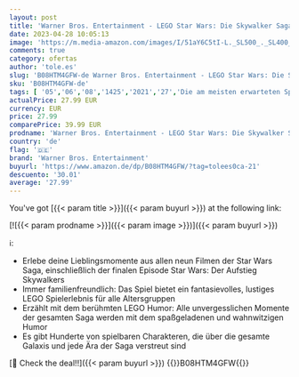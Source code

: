 ```yaml
---
layout: post
title: 'Warner Bros. Entertainment - LEGO Star Wars: Die Skywalker Saga  Playstation 4  [AT-PEGI]'
date: 2023-04-28 10:05:13
image: 'https://m.media-amazon.com/images/I/51aY6C5tI-L._SL500_._SL400_.jpg'
comments: true
category: ofertas
author: 'tole.es'
slug: 'B08HTM4GFW-de Warner Bros. Entertainment - LEGO Star Wars: Die Skywalker...'
sku: 'B08HTM4GFW-de'
tags: [ '05','06','08','1425','2021','27','Die am meisten erwarteten Spiele','Games','PlayStation 4','PlayStation 4 Vorbestellungen','Self Service','Special Features Stores','Spiele für PlayStation 4','lego','warner bros. entertainment','🇩🇪', ]
actualPrice: 27.99 EUR
currency: EUR
price: 27.99
comparePrice: 39.99 EUR
prodname: 'Warner Bros. Entertainment - LEGO Star Wars: Die Skywalker Saga  Playstation 4  [AT-PEGI]'
country: 'de'
flag: '🇩🇪'
brand: 'Warner Bros. Entertainment'
buyurl: 'https://www.amazon.de/dp/B08HTM4GFW/?tag=tolees0ca-21'
descuento: '30.01'
average: '27.99'
---
```


You've got [{{< param title >}}]({{< param buyurl >}}) at the following link:

[![{{< param prodname >}}]({{< param image >}})]({{< param buyurl >}})

ℹ️:

- Erlebe deine Lieblingsmomente aus allen neun Filmen der Star Wars Saga, einschließlich der finalen Episode Star Wars: Der Aufstieg Skywalkers
- Immer familienfreundlich: Das Spiel bietet ein fantasievolles, lustiges LEGO Spielerlebnis für alle Altersgruppen
- Erzählt mit dem berühmten LEGO Humor: Alle unvergesslichen Momente der gesamten Saga werden mit dem spaßgeladenen und wahnwitzigen Humor
- Es gibt Hunderte von spielbaren Charakteren, die über die gesamte Galaxis und jede Ära der Saga verstreut sind

[🛒 Check the deal!!]({{< param buyurl >}})
{{<world>}}B08HTM4GFW{{</world>}}
